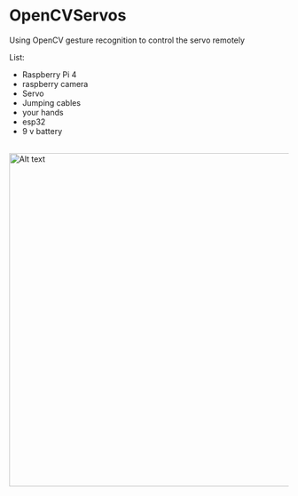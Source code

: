 # OpenCVServos
Using OpenCV gesture recognition to control the servo remotely


List:
 - Raspberry Pi 4  
 - raspberry camera 
 - Servo 
 - Jumping cables
 - your hands
 - esp32
 - 9 v battery
 
 
<br/>


<img src="/cdbe7740073c160e6b951f152a2c29a.jpg" alt="Alt text" title="Optional title"  height="600" width="800">

<br/>

